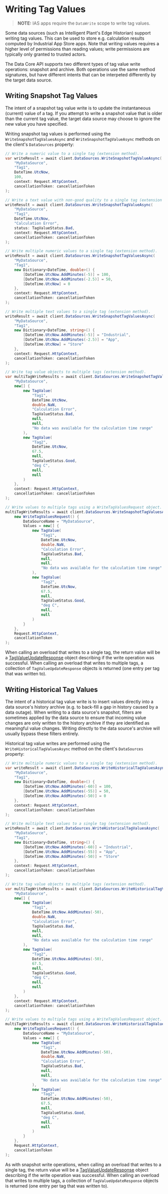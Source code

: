 # Writing Tag Values

> **NOTE:** 
> IAS apps require the `DataWrite` scope to write tag values.


Some data sources (such as Intelligent Plant's Edge Historian) support writing tag values. This can be used to store e.g. calculation results computed by Industrial App Store apps. Note that writing values requires a higher level of permissions than reading values; write permissions are typically only granted to trusted actors.

The Data Core API supports two different types of tag value write operations: snapshot and archive. Both operations use the same method signatures, but have different intents that can be interpeted differently by the target data source.


## Writing Snapshot Tag Values

The intent of a snapshot tag value write is to update the instantaneous (current) value of a tag. If you attempt to write a snapshot value that is older than the current tag value, the target data source may choose to ignore the new value you have specified.

Writing snapshot tag values is performed using the `WriteSnapshotTagValuesAsync` and `WriteSnapshotTagValueAsync` methods on the client's `DataSources` property:

```csharp
// Write a numeric value to a single tag (extension method).
var writeResult = await client.DataSources.WriteSnapshotTagValueAsync(
    "MyDataSource",
    "Tag1",
    DateTime.UtcNow,
    100,
    context: Request.HttpContext,
    cancellationToken: cancellationToken
);

// Write a text value with non-good quality to a single tag (extension method).
writeResult = await client.DataSources.WriteSnapshotTagValueAsync(
    "MyDataSource",
    "Tag1",
    DateTime.UtcNow,
    "Calculation Error",
    status: TagValueStatus.Bad,
    context: Request.HttpContext,
    cancellationToken: cancellationToken
);

// Write multiple numeric values to a single tag (extension method).
writeResult = await client.DataSources.WriteSnapshotTagValuesAsync(
    "MyDataSource",
    "Tag1",
    new Dictionary<DateTime, double>() {
        [DateTime.UtcNow.AddMinutes(-5)] = 100,
        [DateTime.UtcNow.AddMinutes(-2.5)] = 50,
        [DateTime.UtcNow] = 0
    },
    context: Request.HttpContext,
    cancellationToken: cancellationToken
);

// Write multiple text values to a single tag (extension method).
writeResult = await client.DataSources.WriteSnapshotTagValuesAsync(
    "MyDataSource",
    "Tag1",
    new Dictionary<DateTime, string>() {
        [DateTime.UtcNow.AddMinutes(-5)] = "Industrial",
        [DateTime.UtcNow.AddMinutes(-2.5)] = "App",
        [DateTime.UtcNow] = "Store"
    },
    context: Request.HttpContext,
    cancellationToken: cancellationToken
);

// Write tag value objects to multiple tags (extension method).
var multiTagWriteResults = await client.DataSources.WriteSnapshotTagValuesAsync(
    "MyDataSource",
    new[] {
        new TagValue(
            "Tag1", 
            DateTime.UtcNow, 
            double.NaN, 
            "Calculation Error", 
            TagValueStatus.Bad, 
            null, 
            null, 
            "No data was available for the calculation time range"
        ),
        new TagValue(
            "Tag2",
            DateTime.UtcNow,
            67.5,
            null,
            TagValueStatus.Good,
            "deg C",
            null,
            null
        )
    },
    context: Request.HttpContext,
    cancellationToken: cancellationToken
);

// Write values to multiple tags using a WriteTagValuesRequest object.
multiTagWriteResults = await client.DataSources.WriteSnapshotTagValuesAsync(
    new WriteTagValuesRequest() {
        DataSourceName = "MyDataSource",
        Values = new[] {
            new TagValue(
                "Tag1",
                DateTime.UtcNow,
                double.NaN,
                "Calculation Error",
                TagValueStatus.Bad,
                null,
                null,
                "No data was available for the calculation time range"
            ),
            new TagValue(
                "Tag2",
                DateTime.UtcNow,
                67.5,
                null,
                TagValueStatus.Good,
                "deg C",
                null,
                null
            )
        }
    }, 
    Request.HttpContext, 
    cancellationToken
);
```

When calling an overload that writes to a single tag, the return value will be a [TagValueUpdateResponse](/src/IntelligentPlant.DataCore.HttpClient/Model/TagValueUpdateResponse.cs) object describing if the write operation was successful. When calling an overload that writes to multiple tags, a collection of `TagValueUpdateResponse` objects is returned (one entry per tag that was written to).


## Writing Historical Tag Values

The intent of a historical tag value write is to insert values directly into a data source's history archive (e.g. to back-fill a gap in history caused by a data outage). When writing to a data source's snapshot, filters are sometimes applied by the data source to ensure that incoming value changes are only written to the history archive if they are identified as meaningful value changes. Writing directly to the data source's archive will usually bypass these filters entirely.

Historical tag value writes are performed using the `WriteHistoricalTagValuesAsync` method on the client's `DataSources` property:

```csharp
// Write multiple numeric values to a single tag (extension method).
var writeResult = await client.DataSources.WriteHistoricalTagValuesAsync(
    "MyDataSource",
    "Tag1",
    new Dictionary<DateTime, double>() {
        [DateTime.UtcNow.AddMinutes(-60)] = 100,
        [DateTime.UtcNow.AddMinutes(-55)] = 50,
        [DateTime.UtcNow.AddMinutes(-50)] = 0
    },
    context: Request.HttpContext,
    cancellationToken: cancellationToken
);

// Write multiple text values to a single tag (extension method).
writeResult = await client.DataSources.WriteHistoricalTagValuesAsync(
    "MyDataSource",
    "Tag1",
    new Dictionary<DateTime, string>() {
        [DateTime.UtcNow.AddMinutes(-60)] = "Industrial",
        [DateTime.UtcNow.AddMinutes(-55)] = "App",
        [DateTime.UtcNow.AddMinutes(-50)] = "Store"
    },
    context: Request.HttpContext,
    cancellationToken: cancellationToken
);

// Write tag value objects to multiple tags (extension method).
var multiTagWriteResults = await client.DataSources.WriteHistoricalTagValuesAsync(
    "MyDataSource",
    new[] {
        new TagValue(
            "Tag1", 
            DateTime.UtcNow.AddMinutes(-50), 
            double.NaN, 
            "Calculation Error", 
            TagValueStatus.Bad, 
            null, 
            null, 
            "No data was available for the calculation time range"
        ),
        new TagValue(
            "Tag2",
            DateTime.UtcNow.AddMinutes(-50),
            67.5,
            null,
            TagValueStatus.Good,
            "deg C",
            null,
            null
        )
    },
    context: Request.HttpContext,
    cancellationToken: cancellationToken
);

// Write values to multiple tags using a WriteTagValuesRequest object.
multiTagWriteResults = await client.DataSources.WriteHistoricalTagValuesAsync(
    new WriteTagValuesRequest() {
        DataSourceName = "MyDataSource",
        Values = new[] {
            new TagValue(
                "Tag1",
                DateTime.UtcNow.AddMinutes(-50),
                double.NaN,
                "Calculation Error",
                TagValueStatus.Bad,
                null,
                null,
                "No data was available for the calculation time range"
            ),
            new TagValue(
                "Tag2",
                DateTime.UtcNow.AddMinutes(-50),
                67.5,
                null,
                TagValueStatus.Good,
                "deg C",
                null,
                null
            )
        }
    }, 
    Request.HttpContext, 
    cancellationToken
);
```

As with snapshot write operations, when calling an overload that writes to a single tag, the return value will be a [TagValueUpdateResponse](/src/IntelligentPlant.DataCore.HttpClient/Model/TagValueUpdateResponse.cs) object describing if the write operation was successful. When calling an overload that writes to multiple tags, a collection of `TagValueUpdateResponse` objects is returned (one entry per tag that was written to).

